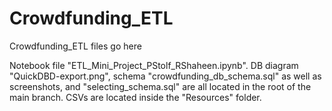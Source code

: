 # Crowdfunding_ETL
Crowdfunding_ETL files go here

Notebook file "ETL_Mini_Project_PStolf_RShaheen.ipynb". DB diagram "QuickDBD-export.png", schema "crowdfunding_db_schema.sql" as well as screenshots, and "selecting_schema.sql" are all located in the root of the main branch. CSVs are located inside the "Resources" folder.
